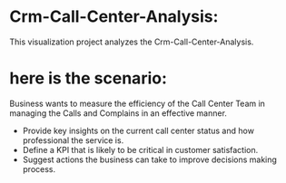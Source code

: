# Crm-Call-Center-Analysis:

This visualization project analyzes the Crm-Call-Center-Analysis. 

# here is the scenario:
Business wants to measure the efficiency of the Call Center Team in managing the Calls and Complains in an effective manner.
- Provide key insights on the current call center status and how professional the service is.
- Define a KPI that is likely to be critical in customer satisfaction.
- Suggest actions the business can take to improve decisions making process.
